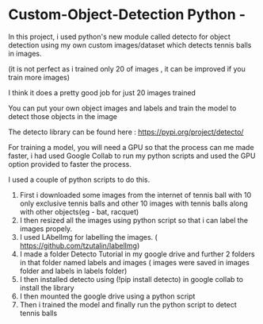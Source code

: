 # Custom-Object-Detection Python -

In this project, i used python's new module called detecto for object detection using my own custom images/dataset which detects tennis balls in images.

(it is not perfect as i trained only 20 of images , it can be improved if you train more images)

I think it does a pretty good job for just 20 images trained

You can put your own object images and labels and train the model to detect those objects in the image

The detecto library can be found here : https://pypi.org/project/detecto/

For training a model, you will need a GPU so that the process can me made faster, i had used Google Collab to run my python scripts and used the GPU option provided to faster the process.

I used a couple of python scripts to do this. 

1) First i downloaded some images from the internet of tennis ball with 10 only exclusive tennis balls and other 10 images with tennis balls along with other objects(eg - bat, racquet)
2) I then resized all the images using python script so that i can label the images propely.
3) I used LAbelImg for labelling the images. ( https://github.com/tzutalin/labelImg)
4) I made a folder Detecto Tutorial in my google drive and further 2 folders in that folder named labels and images
  ( images were saved in images folder and labels in labels folder)
5) I then installed detecto using (!pip install detecto) in google collab to install the library 
6) I then mounted the google drive using a python script
7) Then i trained the model and finally run the python script to detect tennis balls

